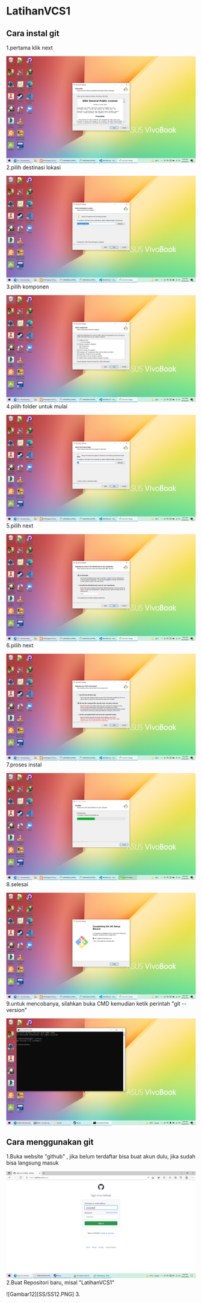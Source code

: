 # LatihanVCS1
## Cara instal git
1.pertama klik next <p>
![Gambar1](SS/SS1.PNG)
2.pilih destinasi lokasi<p>
![Gambar2](SS/SS2.PNG)
3.pilih komponen<p>
![Gambar3](SS/SS3.PNG)
4.pilih folder untuk mulai<p>
![Gambar4](SS/SS4.PNG)
5.pilih next<p>
![Gambar5](SS/SS5.PNG)
6.pilih next<p>
![Gambar6](SS/SS6.PNG)
7.proses instal<p>
![Gabar8](SS/SS8.PNG)
8.selesai<p>
![Gambar9](SS/SS9.PNG)
9.untuk mencobanya, silahkan buka CMD kemudian ketik perintah "git --version"<p>
![Gambar10](SS/SS10.PNG)
## Cara menggunakan git
1.Buka website "github" , jika belum terdaftar bisa buat akun dulu, jika sudah bisa langsung masuk<p>
![Gambar11](SS/SS11.PNG)
2.Buat Repositori baru, misal "LatihanVCS1"<p>
![Gambar12][SS/SS12.PNG]
3.